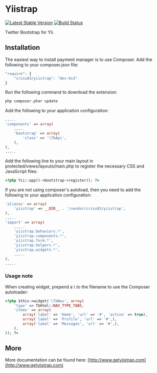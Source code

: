 Yiistrap
========

[![Latest Stable Version](https://poser.pugx.org/crisu83/yiistrap/v/stable.png)](https://packagist.org/packages/crisu83/yiistrap)
[![Build Status](https://travis-ci.org/crisu83/yiistrap.svg?branch=bs3)](https://travis-ci.org/crisu83/yiistrap)

Twitter Bootstrap for Yii.

## Installation

The easiest way to install payment manager is to use Composer.
Add the following to your composer.json file:

```js
"require": {
	"crisu83/yiistrap": "dev-bs3"
}
````

Run the following command to download the extension:

```bash
php composer.phar update
```

Add the following to your application configuration:

```php
.....
'components' => array(
    .....
    'bootstrap' => array(
        'class' => '\TbApi',
    ),
),
.....
```

Add the following line to your main layout in protected/views/layouts/main.php to register the necessary CSS and JavaScript files:

```php
<?php Yii::app()->bootstrap->register(); ?>
```

If you are not using composer's autoload, then you need to add the following to your application configuration:

```php
'aliases' => array(
    'yiistrap' => __DIR__ . '/vendor/crisu83/yiistrap',
),
.....
'import' => array(
    .....
    'yiistrap.behaviors.*',
    'yiistrap.components.*',
    'yiistrap.form.*',
    'yiistrap.helpers.*',
    'yiistrap.widgets.*',
    .....
),
.....
```

### Usage note

When creating widget, prepend a \ to the filename to use the Composer autoloader:

```php
<?php $this->widget('\TbNav', array(
    'type' => TbHtml::NAV_TYPE_TABS,
    'items' => array(
        array('label' => 'Home', 'url' => '#', 'active' => true),
        array('label' => 'Profile', 'url' => '#',),
        array('label' => 'Messages', 'url' => '#',),
    ),
)); ?>
```

## More

More documentation can be found here:
[http://www.getyiistrap.com](http://www.getyiistrap.com)
